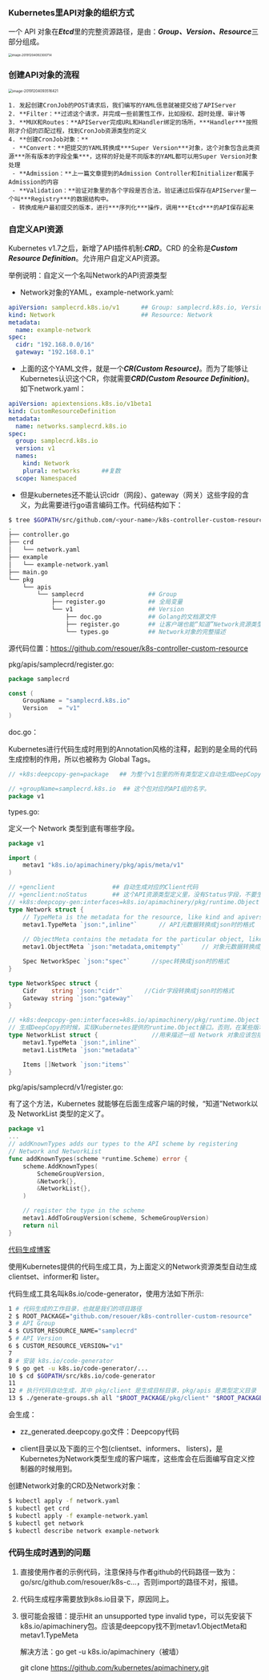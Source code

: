 ### Kubernetes里API对象的组织方式

一个 API 对象在***Etcd***里的完整资源路径，是由：***Group、Version、Resource***三部分组成。

<img src="../images/image-20191204092300714.png" alt="image-20191204092300714" style="zoom: 43%;" />

### 创建API对象的流程

<img src="../images/image-20191204093516421.png" alt="image-20191204093516421" style="zoom:50%;" />

	1. 发起创建CronJob的POST请求后，我们编写的YAML信息就被提交给了APIServer
 	2. **Filter：**过滤这个请求，并完成一些前置性工作，比如授权、超时处理、审计等
 	3. **MUX和Routes：**APIServer完成URL和Handler绑定的场所，***Handler***按照刚才介绍的匹配过程，找到CronJob资源类型的定义
 	4. **创建CronJob对象：**
     - **Convert：**把提交的YAML转换成***Super Version***对象，这个对象包含此类资源***所有版本的字段全集***，这样的好处是不同版本的YAML都可以用Super Version对象处理
     - **Admission：**上一篇文章提到的Admission Controller和Initializer都属于Admission的内容
     - **Validation：**验证对象里的各个字段是否合法，验证通过后保存在APIServer里一个叫***Registry***的数据结构中。
     - 转换成用户最初提交的版本，进行***序列化***操作，调用***Etcd***的API保存起来

### 自定义API资源

Kubernetes v1.7之后，新增了API插件机制:***CRD***。CRD 的全称是***Custom Resource Definition***。允许用户自定义API资源。

举例说明：自定义一个名叫Network的API资源类型

- Network对象的YAML，example-network.yaml:

```yaml
apiVersion: samplecrd.k8s.io/v1      ## Group: samplecrd.k8s.io, Version: v1
kind: Network                        ## Resource: Network
metadata:
  name: example-network
spec:
  cidr: "192.168.0.0/16"
  gateway: "192.168.0.1"
```

- 上面的这个YAML文件，就是一个***CR(Custom Resource)***。而为了能够让 Kubernetes认识这个CR，你就需要***CRD(Custom Resource Definition)***。如下network.yaml：

```yaml
apiVersion: apiextensions.k8s.io/v1beta1 
kind: CustomResourceDefinition
metadata:
  name: networks.samplecrd.k8s.io 
spec:
  group: samplecrd.k8s.io 
  version: v1
  names:
    kind: Network
    plural: networks      ##复数
  scope: Namespaced
```

- 但是kubernetes还不能认识cidr（网段）、gateway（网关）这些字段的含义，为此需要进行go语言编码工作。代码结构如下：

```sh
$ tree $GOPATH/src/github.com/<your-name>/k8s-controller-custom-resource
.
├── controller.go 
├── crd
│   └── network.yaml 
├── example
│   └── example-network.yaml 
├── main.go
└── pkg
    └── apis
        └── samplecrd                  ## Group
            ├── register.go            ## 全局变量
            └── v1                     ## Version
                ├── doc.go             ## Golang的文档源文件
                ├── register.go        ## 让客户端也能“知道”Network资源类型的定义
                └── types.go           ## Network对象的完整描述
```

源代码位置：https://github.com/resouer/k8s-controller-custom-resource	

pkg/apis/samplecrd/register.go:

```go
package samplecrd

const (
	GroupName = "samplecrd.k8s.io"
	Version   = "v1"
)
```

doc.go：

Kubernetes进行代码生成时用到的Annotation风格的注释，起到的是全局的代码生成控制的作用，所以也被称为 Global Tags。

```go
// +k8s:deepcopy-gen=package   ## 为整个v1包里的所有类型定义自动生成DeepCopy方法

// +groupName=samplecrd.k8s.io  ## 这个包对应的API组的名字。
package v1
```

types.go:

定义一个 Network 类型到底有哪些字段。

```go
package v1

import (
	metav1 "k8s.io/apimachinery/pkg/apis/meta/v1"
)

// +genclient                ## 自动生成对应的Client代码
// +genclient:noStatus       ## 这个API资源类型定义里，没有Status字段，不要生成UpdateStatus代码
// +k8s:deepcopy-gen:interfaces=k8s.io/apimachinery/pkg/runtime.Object
type Network struct {
	// TypeMeta is the metadata for the resource, like kind and apiversion
	metav1.TypeMeta `json:",inline"`      // API元数据转换成json时的格式
  
	// ObjectMeta contains the metadata for the particular object, like name, namespace, labels...
	metav1.ObjectMeta `json:"metadata,omitempty"`     // 对象元数据转换成json时的格式

	Spec NetworkSpec `json:"spec"`      //spec转换成json时的格式
}

type NetworkSpec struct {
	Cidr    string `json:"cidr"`      //Cidr字段转换成json时的格式
	Gateway string `json:"gateway"`
}

// +k8s:deepcopy-gen:interfaces=k8s.io/apimachinery/pkg/runtime.Object
// 生成DeepCopy的时候，实现Kubernetes提供的runtime.Object接口。否则，在某些版本的Kubernetes里，你的这个类型定义会出现编译错误。这是一个固定的操作，记住即可。
type NetworkList struct {               //用来描述一组 Network 对象应该包括哪些字段
	metav1.TypeMeta `json:",inline"`
	metav1.ListMeta `json:"metadata"`

	Items []Network `json:"items"`
}

```

pkg/apis/samplecrd/v1/register.go:

有了这个方法，Kubernetes 就能够在后面生成客户端的时候，“知道”Network以及 NetworkList 类型的定义了。

```go
package v1
...
// addKnownTypes adds our types to the API scheme by registering
// Network and NetworkList
func addKnownTypes(scheme *runtime.Scheme) error {
	scheme.AddKnownTypes(
		SchemeGroupVersion,
		&Network{},
		&NetworkList{},
	)

	// register the type in the scheme
	metav1.AddToGroupVersion(scheme, SchemeGroupVersion)
	return nil
}

```

[代码生成博客](https://blog.openshift.com/kubernetes-deep-dive-code-generation-customresources/)

使用Kubernetes提供的代码生成工具，为上面定义的Network资源类型自动生成clientset、informer和 lister。

代码生成工具名叫k8s.io/code-generator，使用方法如下所示:

```sh
1 # 代码生成的工作目录，也就是我们的项目路径
2 $ ROOT_PACKAGE="github.com/resouer/k8s-controller-custom-resource"
3 # API Group
4 $ CUSTOM_RESOURCE_NAME="samplecrd"
5 # API Version
6 $ CUSTOM_RESOURCE_VERSION="v1"
7
8 # 安装 k8s.io/code-generator
9 $ go get -u k8s.io/code-generator/...
10 $ cd $GOPATH/src/k8s.io/code-generator 
11
12 # 执行代码自动生成，其中 pkg/client 是生成目标目录，pkg/apis 是类型定义目录
13 $ ./generate-groups.sh all "$ROOT_PACKAGE/pkg/client" "$ROOT_PACKAGE/pkg/apis" "$CUSTOM_RESOURCE_NAME:$CUSTOM_RESOURCE_VERSION"
```

会生成：

- zz_generated.deepcopy.go文件：Deepcopy代码

- client目录以及下面的三个包(clientset、informers、 listers)，是Kubernetes为Network类型生成的客户端库，这些库会在后面编写自定义控制器的时候用到。

创建Network对象的CRD及Network对象：

```sh
$ kubectl apply -f network.yaml
$ kubectl get crd
$ kubectl apply -f example-network.yaml
$ kubectl get network
$ kubectl describe network example-network
```

### 代码生成时遇到的问题

1. 直接使用作者的示例代码，注意保持与作者github的代码路径一致为：go/src/github.com/resouer/k8s-c...，否则import的路径不对，报错。

2. 代码生成程序需要放到k8s.io目录下，原因同上。

3. 很可能会报错：提示Hit an unsupported type invalid type，可以先安装下k8s.io/apimachinery包。应该是deepcopy找不到metav1.ObjectMeta和metav1.TypeMeta

   解决方法：go get -u k8s.io/apimachinery（被墙）

   git clone https://github.com/kubernetes/apimachinery.git

